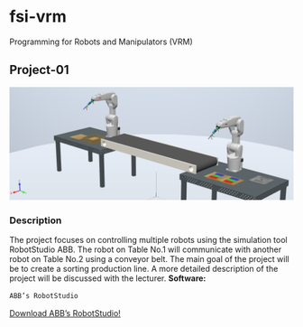 # fsi-vrm
Programming for Robots and Manipulators (VRM)
## Project-01
![RobotStudio Workplace for Project-01](https://github.com/JakubFilip/fsi-vrm/blob/main/images/rs-project-01-workplace.PNG)
### Description
The project focuses on controlling multiple robots using the simulation tool RobotStudio ABB. The robot on
Table No.1 will communicate with another robot on Table No.2 using a conveyor belt. The main goal of the
project will be to create a sorting production line. A more detailed description of the project will be discussed
with the lecturer.
**Software:**
```bash
ABB’s RobotStudio
```
[Download ABB’s RobotStudio!](https://new.abb.com/products/robotics/robotstudio/downloads)
